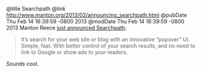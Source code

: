 @title Searchpath
@link http://www.manton.org/2013/02/announcing_searchpath.html
@pubDate Thu Feb 14 16:39:59 -0800 2013
@modDate Thu Feb 14 16:39:59 -0800 2013
Manton Reece <a href="http://www.manton.org/2013/02/announcing_searchpath.html">just announced Searchpath</a>:

>It’s search for your web site or blog with an innovative “popover” UI. Simple, fast. With better control of your search results, and no need to link to Google or show ads to your readers.

Sounds cool.
